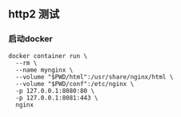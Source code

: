 ## http2 测试


### 启动docker
```
docker container run \
  --rm \
  --name mynginx \
  --volume "$PWD/html":/usr/share/nginx/html \
  --volume "$PWD/conf":/etc/nginx \
  -p 127.0.0.1:8080:80 \
  -p 127.0.0.1:8081:443 \
  nginx
```

